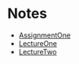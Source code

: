 # Notes

- [AssignmentOne](AssignmentOne.md)
- [LectureOne](LectureOne.md)
- [LectureTwo](LectureTwo.md)
